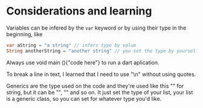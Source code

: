 # Considerations and learning
Variables can be infered by the `var` keyword or by using their type in the beginning, like

```dart
var aString = "a string" // infers type by value
String anotherString = "another string" // you set the type by yourself
```
Always use void main (){"code here"} to run a dart aplication.

To break a line in text, I learned that I need to use "\n" without using quotes.

Generics are the type used on the code and they're used like this "<String>" for string, but it can be "<int>", "<Widget>" and so on. It just set the type of your list, your list is a generic class, so you can set for whatever type you'd like.

